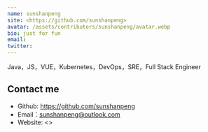 ```yaml
---
name: sunshanpeng
site: <https://github.com/sunshanpeng>
avatar: /assets/contributors/sunshanpeng/avatar.webp
bio: just for fun
email:
twitter:
---
```


Java，JS，VUE，Kubernetes，DevOps，SRE，Full Stack Engineer

## Contact me

- Github: <https://github.com/sunshanpeng>
- Email：<sunshanpeng@outlook.com>
- Website: <>
